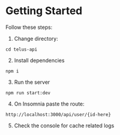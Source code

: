 
# Getting Started

Follow these steps:

1. Change directory:
```
cd telus-api
```
2. Install dependencies
```
npm i
```
3. Run the server
```
npm run start:dev
```
4. On Insomnia paste the route:
```
http://localhost:3000/api/user/{id-here}
```
5. Check the console for cache related logs